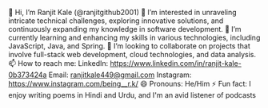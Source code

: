 👋 Hi, I’m Ranjit Kale (@ranjitgithub2001)
👀 I’m interested in unraveling intricate technical challenges, exploring innovative solutions, and continuously expanding my knowledge in software development.
🌱 I’m currently learning and enhancing my skills in various technologies, including JavaScript, Java, and Spring.
💞️ I’m looking to collaborate on projects that involve full-stack web development, cloud technologies, and data analysis.
📫 How to reach me:
LinkedIn: https://www.linkedin.com/in/ranjit-kale-0b373424a
Email: ranjitkale449@gmail.com
Instagram: https://www.instagram.com/being__r.k/
😄 Pronouns: He/Him
⚡ Fun fact: I enjoy writing poems in Hindi and Urdu, and I'm an avid listener of podcasts
